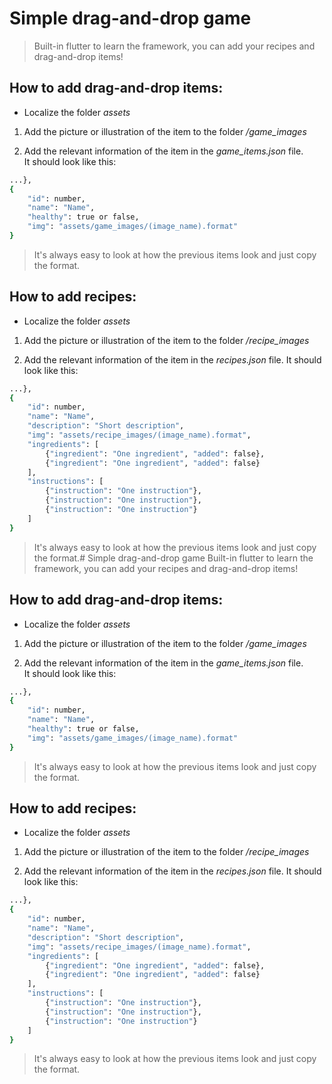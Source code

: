 # Simple drag-and-drop game
>Built-in flutter to learn the framework, you can add your recipes and drag-and-drop items!

## How to add drag-and-drop items:
- Localize the folder *assets*
1. Add the picture or illustration of the item to the folder */game_images*

2. Add the relevant information of the item in the *game_items.json* file.  
It should look like this:
```bash
...},
{
    "id": number,
    "name": "Name",
    "healthy": true or false,
    "img": "assets/game_images/(image_name).format"
}
```
>It's always easy to look at how the previous items look and just copy the format.

## How to add recipes:
 - Localize the folder *assets*

1. Add the picture or illustration of the item to the folder */recipe_images*

2. Add the relevant information of the item in the *recipes.json* file.
It should look like this:
```bash
...},
{
    "id": number,
    "name": "Name",
    "description": "Short description",
    "img": "assets/recipe_images/(image_name).format",
    "ingredients": [
        {"ingredient": "One ingredient", "added": false},
        {"ingredient": "One ingredient", "added": false}
    ],
    "instructions": [
        {"instruction": "One instruction"},
        {"instruction": "One instruction"},
        {"instruction": "One instruction"}
    ]
}
```

>It's always easy to look at how the previous items look and just copy the format.# Simple drag-and-drop game
>Built-in flutter to learn the framework, you can add your recipes and drag-and-drop items!

## How to add drag-and-drop items:
- Localize the folder *assets*
1. Add the picture or illustration of the item to the folder */game_images*

2. Add the relevant information of the item in the *game_items.json* file.  
It should look like this:
```bash
...},
{
    "id": number,
    "name": "Name",
    "healthy": true or false,
    "img": "assets/game_images/(image_name).format"
}
```
>It's always easy to look at how the previous items look and just copy the format.

## How to add recipes:
 - Localize the folder *assets*

1. Add the picture or illustration of the item to the folder */recipe_images*

2. Add the relevant information of the item in the *recipes.json* file.
It should look like this:
```bash
...},
{
    "id": number,
    "name": "Name",
    "description": "Short description",
    "img": "assets/recipe_images/(image_name).format",
    "ingredients": [
        {"ingredient": "One ingredient", "added": false},
        {"ingredient": "One ingredient", "added": false}
    ],
    "instructions": [
        {"instruction": "One instruction"},
        {"instruction": "One instruction"},
        {"instruction": "One instruction"}
    ]
}
```

>It's always easy to look at how the previous items look and just copy the format.